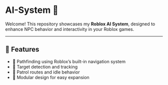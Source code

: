# AI-System 🤖

Welcome! This repository showcases my **Roblox AI System**, designed to enhance NPC behavior and interactivity in your Roblox games.

---

## 🚀 Features

- 🧠 Pathfinding using Roblox’s built-in navigation system
- 🎯 Target detection and tracking
- 🔁 Patrol routes and idle behavior
- 🧩 Modular design for easy expansion
